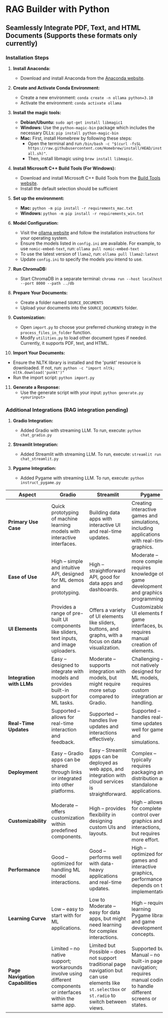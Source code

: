 # RAG Builder with Python

## Seamlessly Integrate PDF, Text, and HTML Documents (Supports these formats only currently)

### Installation Steps

1. **Install Anaconda:**
   - Download and install Anaconda from the [Anaconda website](https://www.anaconda.com/products/distribution#download-section).

2. **Create and Activate Conda Environment:**
   - Create a new environment: `conda create -n ollama python=3.10`
   - Activate the environment: `conda activate ollama`

3. **Install the magic tools:**
   - **Debian/Ubuntu:** `sudo apt-get install libmagic1`
   - **Windows:** Use the `python-magic-bin` package which includes the necessary DLLs: `pip install python-magic-bin`
   - **Mac:** First, install Homebrew by following these steps: 
     - Open the terminal and run `/bin/bash -c "$(curl -fsSL https://raw.githubusercontent.com/Homebrew/install/HEAD/install.sh)"`.
     - Then, install libmagic using `brew install libmagic`.

4. **Install Microsoft C++ Build Tools (For Windows):**
   - Download and install Microsoft C++ Build Tools from the [Build Tools website](https://visualstudio.microsoft.com/visual-cpp-build-tools/).
   - Install the default selection should be sufficient

5. **Set up the environment:**
   - **Mac:** `python -m pip install -r requirements_mac.txt`
   - **Windows:** `python -m pip install -r requirements_win.txt`

6. **Model Configuration:**
   - Visit the [ollama website](https://ollama.ai/) and follow the installation instructions for your operating system.
   - Ensure the models listed in `config.ini` are available. For example, to use `nomic-embed-text`, run: `ollama pull nomic-embed-text`
   - To use the latest version of `llama2`, run: `ollama pull llama2:latest`
   - Update `config.ini` to specify the models you intend to use.

7. **Run ChromaDB:**
   - Start ChromaDB in a separate terminal: `chroma run --host localhost --port 8000 --path ../db`

8. **Prepare Your Documents:**
   - Create a folder named `SOURCE_DOCUMENTS`
   - Upload your documents into the `SOURCE_DOCUMENTS` folder.

9. **Customization:**
   - Open `import.py` to choose your preferred chunking strategy in the `process_files_in_folder` function.
   - Modify `utilities.py` to load other document types if needed. Currently, it supports PDF, text, and HTML.

10. **Import Your Documents:**
   - Ensure the NLTK library is installed and the 'punkt' resource is downloaded. If not, run: `python -c "import nltk; nltk.download('punkt')"`
   - Run the import script: `python import.py`

11. **Generate a Response:**
    - Use the generate script with your input: `python generate.py <yourinput>`

### Additional Integrations (RAG integration pending)

1. **Gradio Integration:** 
   - Added Gradio with streaming LLM. To run, execute: `python chat_gradio.py`

2. **Streamlit Integration:**
   - Added Streamlit with streaming LLM. To run, execute: `streamlit run chat_streamlit.py`

3. **Pygame Integration:**
   - Added Pygame with streaming LLM. To run, execute: `python instruct_pygame.py`

| **Aspect**              | **Gradio**                              | **Streamlit**                            | **Pygame**                              |
|-------------------------|-----------------------------------------|------------------------------------------|----------------------------------------|
| **Primary Use Case**    | Quick prototyping of machine learning models with interactive interfaces. | Building data apps with interactive UI and real-time updates. | Creating interactive games and simulations, including applications with real-time graphics. |
| **Ease of Use**         | High – simple and intuitive API, designed for ML demos and prototyping. | High – straightforward API, good for data apps and dashboards. | Moderate – more complex, requires knowledge of game development and graphics programming. |
| **UI Elements**         | Provides a range of pre-built UI components like sliders, text inputs, and image uploaders. | Offers a variety of UI elements like sliders, buttons, and graphs, with a focus on data visualization. | Customizable UI elements for game interfaces, but requires manual creation of elements. |
| **Integration with LLMs** | Easy – designed to integrate with models and provides built-in support for ML tasks. | Moderate – supports integration with models, but might require more setup compared to Gradio. | Challenging – not natively designed for ML models, requires custom integration and handling. |
| **Real-Time Updates**   | Supported – allows for real-time interaction and feedback. | Supported – handles live updates and interactions effectively. | Supported – handles real-time updates well for games and simulations. |
| **Deployment**          | Easy – Gradio apps can be shared through links or integrated into other platforms. | Easy – Streamlit apps can be deployed as web apps, and integration with cloud services is straightforward. | Complex – typically requires packaging and distribution as standalone applications. |
| **Customizability**     | Moderate – offers customization within predefined components. | High – provides flexibility in designing custom UIs and layouts. | High – allows for complete control over graphics and interactions, but requires more effort. |
| **Performance**         | Good – optimized for handling ML model interactions. | Good – performs well with data-heavy applications and real-time updates. | High – optimized for games and interactive graphics, performance depends on the implementation. |
| **Learning Curve**      | Low – easy to start with for ML applications. | Low to Moderate – easy for data apps, but might need learning for complex interactions. | High – requires learning Pygame library and game development concepts. |
| **Page Navigation Capabilities** | Limited – no native support; workarounds involve using different components or interfaces within the same app. | Limited but Possible – does not support traditional page navigation but can use elements like `st.selectbox` or `st.radio` to switch between views. | Supported but Manual – no built-in page navigation; requires manual coding to handle different screens or states. |